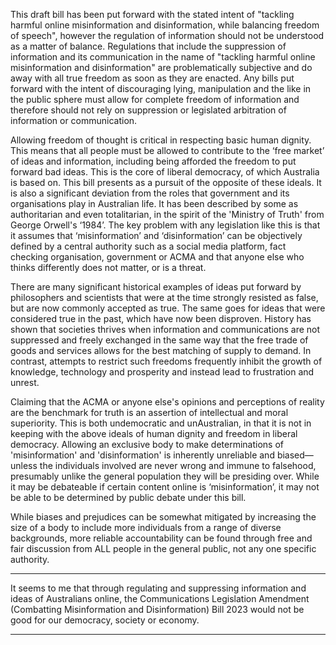 This draft bill has been put forward with the stated intent of "tackling harmful online misinformation
and disinformation, while balancing freedom of speech", however the regulation of information
should not be understood as a matter of balance. Regulations that include the suppression of
information and its communication in the name of "tackling harmful online misinformation and
disinformation" are problematically subjective and do away with all true freedom as soon as they are
enacted. Any bills put forward with the intent of discouraging lying, manipulation and the like in the
public sphere must allow for complete freedom of information and therefore should not rely on
suppression or legislated arbitration of information or communication.

Allowing freedom of thought is critical in respecting basic human dignity. This means that all people
must be allowed to contribute to the ‘free market’ of ideas and information, including being
afforded the freedom to put forward bad ideas. This is the core of liberal democracy, of which
Australia is based on. This bill presents as a pursuit of the opposite of these ideals. It is also a
significant deviation from the roles that government and its organisations play in Australian life. It
has been described by some as authoritarian and even totalitarian, in the spirit of the 'Ministry of
Truth' from George Orwell's ‘1984’. The key problem with any legislation like this is that it assumes
that ‘misinformation’ and ‘disinformation’ can be objectively defined by a central authority such as a
social media platform, fact checking organisation, government or ACMA and that anyone else who
thinks differently does not matter, or is a threat.

There are many significant historical examples of ideas put forward by philosophers and scientists
that were at the time strongly resisted as false, but are now commonly accepted as true. The same
goes for ideas that were considered true in the past, which have now been disproven. History has
shown that societies thrives when information and communications are not suppressed and freely
exchanged in the same way that the free trade of goods and services allows for the best matching of
supply to demand. In contrast, attempts to restrict such freedoms frequently inhibit the growth of
knowledge, technology and prosperity and instead lead to frustration and unrest.

Claiming that the ACMA or anyone else's opinions and perceptions of reality are the benchmark for
truth is an assertion of intellectual and moral superiority. This is both undemocratic and unAustralian, in that it is not in keeping with the above ideals of human dignity and freedom in liberal
democracy. Allowing an exclusive body to make determinations of 'misinformation' and
'disinformation' is inherently unreliable and biased—unless the individuals involved are never wrong
and immune to falsehood, presumably unlike the general population they will be presiding over.
While it may be debateable if certain content online is ‘misinformation’, it may not be able to be
determined by public debate under this bill.

While biases and prejudices can be somewhat mitigated by increasing the size of a body to include
more individuals from a range of diverse backgrounds, more reliable accountability can be found
through free and fair discussion from ALL people in the general public, not any one specific
authority.


-----

It seems to me that through regulating and suppressing information and ideas of Australians online,
the Communications Legislation Amendment (Combatting Misinformation and Disinformation) Bill
2023 would not be good for our democracy, society or economy.


-----

